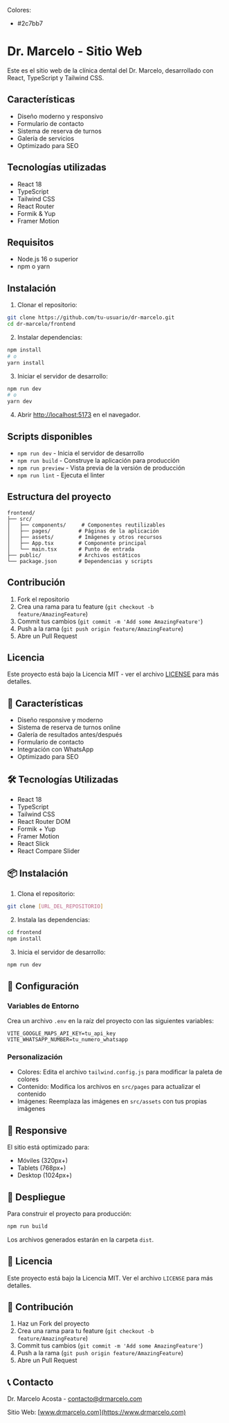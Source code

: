 
Colores:
- #2c7bb7


# Dr. Marcelo - Sitio Web

Este es el sitio web de la clínica dental del Dr. Marcelo, desarrollado con React, TypeScript y Tailwind CSS.

## Características

- Diseño moderno y responsivo
- Formulario de contacto
- Sistema de reserva de turnos
- Galería de servicios
- Optimizado para SEO

## Tecnologías utilizadas

- React 18
- TypeScript
- Tailwind CSS
- React Router
- Formik & Yup
- Framer Motion

## Requisitos

- Node.js 16 o superior
- npm o yarn

## Instalación

1. Clonar el repositorio:
```bash
git clone https://github.com/tu-usuario/dr-marcelo.git
cd dr-marcelo/frontend
```

2. Instalar dependencias:
```bash
npm install
# o
yarn install
```

3. Iniciar el servidor de desarrollo:
```bash
npm run dev
# o
yarn dev
```

4. Abrir [http://localhost:5173](http://localhost:5173) en el navegador.

## Scripts disponibles

- `npm run dev` - Inicia el servidor de desarrollo
- `npm run build` - Construye la aplicación para producción
- `npm run preview` - Vista previa de la versión de producción
- `npm run lint` - Ejecuta el linter

## Estructura del proyecto

```
frontend/
├── src/
│   ├── components/     # Componentes reutilizables
│   ├── pages/         # Páginas de la aplicación
│   ├── assets/        # Imágenes y otros recursos
│   ├── App.tsx        # Componente principal
│   └── main.tsx       # Punto de entrada
├── public/            # Archivos estáticos
└── package.json       # Dependencias y scripts
```

## Contribución

1. Fork el repositorio
2. Crea una rama para tu feature (`git checkout -b feature/AmazingFeature`)
3. Commit tus cambios (`git commit -m 'Add some AmazingFeature'`)
4. Push a la rama (`git push origin feature/AmazingFeature`)
5. Abre un Pull Request

## Licencia

Este proyecto está bajo la Licencia MIT - ver el archivo [LICENSE](LICENSE) para más detalles.

## 🚀 Características

- Diseño responsive y moderno
- Sistema de reserva de turnos online
- Galería de resultados antes/después
- Formulario de contacto
- Integración con WhatsApp
- Optimizado para SEO

## 🛠️ Tecnologías Utilizadas

- React 18
- TypeScript
- Tailwind CSS
- React Router DOM
- Formik + Yup
- Framer Motion
- React Slick
- React Compare Slider

## 📦 Instalación

1. Clona el repositorio:
```bash
git clone [URL_DEL_REPOSITORIO]
```

2. Instala las dependencias:
```bash
cd frontend
npm install
```

3. Inicia el servidor de desarrollo:
```bash
npm run dev
```

## 🔧 Configuración

### Variables de Entorno

Crea un archivo `.env` en la raíz del proyecto con las siguientes variables:

```env
VITE_GOOGLE_MAPS_API_KEY=tu_api_key
VITE_WHATSAPP_NUMBER=tu_numero_whatsapp
```

### Personalización

- Colores: Edita el archivo `tailwind.config.js` para modificar la paleta de colores
- Contenido: Modifica los archivos en `src/pages` para actualizar el contenido
- Imágenes: Reemplaza las imágenes en `src/assets` con tus propias imágenes

## 📱 Responsive

El sitio está optimizado para:
- Móviles (320px+)
- Tablets (768px+)
- Desktop (1024px+)

## 🚀 Despliegue

Para construir el proyecto para producción:

```bash
npm run build
```

Los archivos generados estarán en la carpeta `dist`.

## 📄 Licencia

Este proyecto está bajo la Licencia MIT. Ver el archivo `LICENSE` para más detalles.

## 👥 Contribución

1. Haz un Fork del proyecto
2. Crea una rama para tu feature (`git checkout -b feature/AmazingFeature`)
3. Commit tus cambios (`git commit -m 'Add some AmazingFeature'`)
4. Push a la rama (`git push origin feature/AmazingFeature`)
5. Abre un Pull Request

## 📞 Contacto

Dr. Marcelo Acosta - [contacto@drmarcelo.com](mailto:contacto@drmarcelo.com)

Sitio Web: [www.drmarcelo.com](https://www.drmarcelo.com)
